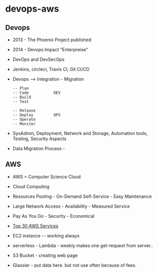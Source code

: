 # devops-aws

## Devops

- 2013 - The Phoenix Project published

- 2014 - Devops Impact "Enterpreise"

- DevOps and DevSecOps

- Jenkins, circleci, Travis CI, Git CI/CD

- Devops --> Integration - Migration

      -- Plan 
      -- Code           DEV
      -- Build 
      -- Test 

      -- Release 
      -- Deploy         OPS
      -- Operate 
      -- Monitor

- SysAdmin, Deployment, Network and Storage, Automation tools, Testing, Security Aspects

- Data Migration Process - 

## AWS

- AWS = Computer Science Cloud

- Cloud Computing

- Resources Pooling - On-Demand Self-Service - Easy Maintenance

- Large Network Access - Availability - Measured Service

- Pay As You Go - Security - Economical

- [Top 30 AWS Services](https://mindmajix.com/top-aws-services)

- EC2 instance -- working always

- serverless - Lambda - weekly makes one get-request from server..

- S3 Bucket - creating web page

- Glassier - put data here. but not use often because of fees.



